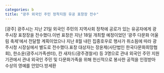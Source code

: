 ```yaml
---
categories: b
title: "광주 외국인 주민 정착지원 유공 표창장 전수"
---
```

[광주] 광주시는 지난 21일 외국인 주민의 지역사회 정착에 공로가 있는 유공자에게 광주시장 표창장을 전수했다.이번 표창은 지난 18일 개최할 예정이었던 ‘광주 다문화 어울림 축제’에서 전달할 계획이었으나 지난 8월 내린 집중호우로 행사가 취소됨에 따라 광주시청 시장실에서 별도로 전수했다.표창 대상자는 장윤제(사단법인 한국다문화희망협회), 한소윤(광주시가족센터), 칸 새자드(광주경찰서) 등 3명으로 관내 외국인 주민 지원 기관에서 관내 외국인 주민 및 다문화가족을 위해 헌신적으로 봉사한 공적을 인정받아 수상의 영예를 안았다.방세환